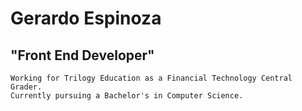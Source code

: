 # Gerardo Espinoza

## "Front End Developer"
```
Working for Trilogy Education as a Financial Technology Central Grader.
Currently pursuing a Bachelor's in Computer Science.
```


